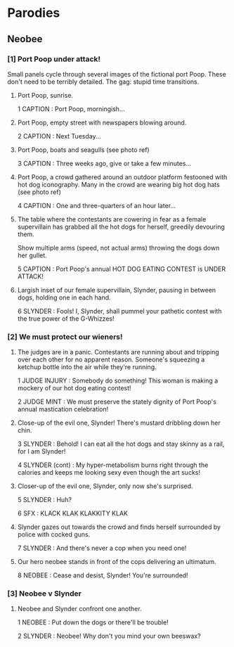# Parodies

## Neobee

### [1] Port Poop under attack! 

Small panels cycle through several images of the fictional port Poop. These don't need to be terribly detailed. The gag: stupid time transitions.

1. Port Poop, sunrise.

    1 CAPTION
    : Port Poop, morningish...

2. Port Poop, empty street with newspapers blowing around.

    2 CAPTION
    : Next Tuesday...

3. Port Poop, boats and seagulls (see photo ref)

    3 CAPTION
    : Three weeks ago, give or take a few minutes...

4. Port Poop, a crowd gathered around an outdoor platform festooned with hot dog iconography. Many in the crowd are wearing big hot dog hats (see photo ref)

    4 CAPTION
    : One and three-quarters of an hour later...

5. The table where the contestants are cowering in fear as a female supervillain has grabbed all the hot dogs for herself, greedily devouring them.

    Show multiple arms (speed, not actual arms) throwing the dogs down her gullet.

    5 CAPTION
    : Port Poop's annual HOT DOG EATING CONTEST is UNDER ATTACK!

6. Largish inset of our female supervillain, Slynder, pausing in between dogs, holding one in each hand.

    6 SLYNDER
    : Fools! I, Slynder, shall pummel your pathetic contest with the true power of the G-Whizzes!

### [2] We must protect our wieners!

1. The judges are in a panic. Contestants are running about and tripping over each other for no apparent reason. Someone's squeezing a ketchup bottle into the air while they're running.

    1 JUDGE INJURY
    : Somebody do something! This woman is making a mockery of our hot dog eating contest!

    2 JUDGE MINT
    : We must preserve the stately dignity of Port Poop's annual mastication celebration!

2. Close-up of the evil one, Slynder! There's mustard dribbling down her chin.

    3 SLYNDER
    : Behold! I can eat all the hot dogs and stay skinny as a rail, for I am Slynder!

    4 SLYNDER (cont)
    : My hyper-metabolism burns right through the calories and keeps me looking sexy even though the art sucks!

3. Closer-up of the evil one, Slynder, only now she's surprised.

    5 SLYNDER 
    : Huh?

    6 SFX
    : KLACK KLAK KLAKKITY KLAK

4. Slynder gazes out towards the crowd and finds herself surrounded by police with cocked guns.

    7 SLYNDER
    : And there's never a cop when you need one!

5. Our hero neobee stands in front of the cops delivering an ultimatum.

    8 NEOBEE
    : Cease and desist, Slynder! You're surrounded!

### [3] Neobee v Slynder

1. Neobee and Slynder confront one another.

    1 NEOBEE
    : Put down the dogs or there'll be trouble!

    2 SLYNDER
    : Neobee! Why don't you mind your own beeswax?



